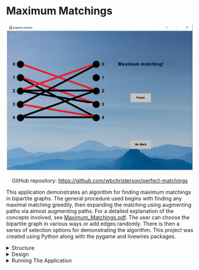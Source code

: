 # Maximum Matchings

<div style="display: flex; flex-direction: column; align-items: center">
    <img alt="Image of the result of the algorithm" width="500" src="../assets/Maximum-Matchings-imgs/main-sample-large.png">
    <div style="margin-top: 20px">
        GitHub repository: <a target="\_blank" href="https://github.com/wbchristerson/perfect-matchings">https://github.com/wbchristerson/perfect-matchings</a>
    </div>
</div>

This application demonstrates an algorithm for finding maximum matchings in bipartite graphs. The general procedure used begins with finding any maximal matching greedily, then expanding the matching using augmenting paths via almost augmenting paths. For a detailed explanation of the concepts involved, see <a href="https://github.com/wbchristerson/perfect-matchings/blob/master/Maximum_Matchings.pdf" target="\_blank">Maximum_Matchings.pdf</a>. The user can choose the bipartite graph in various ways or add edges randomly. There is then a series of selection options for demonstrating the algorithm. This project was created using Python along with the pygame and livewires packages.

<details>
    <summary>Structure</summary>
    <br>
    <ul>
        <li>The user may navigate through the various pages to choose the bipartite graph examined.</li>
        <li>There are options to choose the sizes of the branches as well as which edges appear. Alternatively, edges can be chosen for the user randomly.</li>
        <li>There are then options for attempting to find a maximum matching manually, as well as for immediately displaying a maximum matching. In addition, the user may watch the application of the algorithm continuously or with steps.</li>
    </ul>
</details>

<details>
    <summary>Design</summary>
    <br>
    To navigate throughout the pages of the program, there are buttons which can be hovered over. To push the buttons you must push the space bar while hovered over, rather than clicking.

    <br>
    <br>
    The application begins with a page for selecting the left branch size.

    <div style="display: flex; justify-content: center; margin-top: 20px; margin-bottom: 20px">
        <img alt="Left branch selection view" width="400" style="max-height: 400px;" src="/assets/Maximum-Matchings-imgs/left-selection.png" >
    </div>

    This is followed by a similar page for selecting the right branch size.

    <div style="display: flex; justify-content: center; margin-top: 20px; margin-bottom: 20px">
        <img alt="Right branch selection view" width="400" style="max-height: 400px;"
            src="/assets/Maximum-Matchings-imgs/right-selection.png">
    </div>

    The user may then elect to choose edges manually or to allow the program to randomly select edges, adding any individual edge using a pseudo-random number generator with probability 40%. Below is a view for making edge selections manually.

    <div style="display: flex; justify-content: center; margin-top: 20px; margin-bottom: 20px">
        <img alt="Edge selection view" width="400" style="max-height: 400px;"
            src="/assets/Maximum-Matchings-imgs/edge-selection.png">
    </div>

    The user is then taken to a page for selecting the type of operation to apply.

    <div style="display: flex; justify-content: center; margin-top: 20px; margin-bottom: 20px">
        <img alt="Operations options view" width="400" style="max-height: 400px;"
            src="/assets/Maximum-Matchings-imgs/operation-options.png">
    </div>

    Upon selecting the manual matching option, the user is allowed to select edges of the graph to try to find a maximum matching. Congratulations are given upon succeeding.

    <div style="display: flex; justify-content: center; margin-top: 20px; margin-bottom: 20px">
        <img alt="Manual matching view" width="400" style="max-height: 400px;"
            src="/assets/Maximum-Matchings-imgs/manual-match.png">
    </div>

    After selecting the automatic matching option, a maximum matching is immediately displayed.

    <div style="display: flex; justify-content: center; margin-top: 20px; margin-bottom: 20px">
        <img alt="Automatically generated maximum matching displayed" style="max-height: 400px;" width="400"
            src="/assets/Maximum-Matchings-imgs/match-automatic.png">
    </div>

    If the user selects the option to watch the algorithm, the steps of the algorithm will be displayed with changes occurring every few seconds (with a pause button available). The first image below is a still of the initial greedy matching generation and the second image below is a still of the identification of an augmenting path to increase the size of the matching.

    <div style="display: flex; justify-content: center; margin-top: 20px; margin-bottom: 20px">
        <img alt="Greedy matching search view" width="400" style="max-height: 400px;"
            src="/assets/Maximum-Matchings-imgs/matching-watch-A.png">
    </div>

    <div style="display: flex; justify-content: center; margin-bottom: 20px;">
        <img alt="Identification of an augmenting path" width="400" style="max-height: 400px;"
            src="/assets/Maximum-Matchings-imgs/matching-watch-B.png">
    </div>

    The fourth option also displays the steps of the algorithm but with buttons to follow the steps.

    <div style="margin-top: 20px"></div>
</details>

<details>
    <summary>Running The Application</summary>
    <br>
    You will need to have Python installed, as well as the pygame and livewires libraries. The version of livewires used for this project was taken from this <a href="http://www.delmarlearning.com/companions/content/1435455002/downloads/index.asp?isbn=1435455002" target="\_blank">download</a> (which also contains downloads for Python and pygame), under "Book related software". To download Python only, visit this <a href="https://www.python.org/downloads/" target="\_blank">page</a>.

    <br>
    <br>

    To download, clone the repository using this terminal command:<br>
    <code style="margin-top: 20px;">git clone https://github.com/wbchristerson/perfect-matchings.git</code>

    <br>
    <br>
    Alternatively, follow the instructions below to download to a hard drive:
    <ul>
        <li>Navigate to <a href="https://github.com/wbchristerson/perfect-matchings" target="\_blank">this page</a>.</li>
        <li>Click the green "Clone or download" button towards the right then choose "Download ZIP".</li>
        <li>Find the folder <code>perfect-matchings-master</code> in your Downloads folder or wherever it was placed on your device.</li>
        <li>Right click and choose "Extract All" then extract.</li>
        <li>From within the directory generated through extraction (named <code>perfect-matchings-master</code>, unless you changed the file name), double click on the batch file <code>main.bat</code>. A window will open on screen, beginning the program.</li>
    </ul>
    If you encounter errors involving <code>pygame</code> or <code>livewires</code>, make sure that those packages are installed in <code>lib/site-packages</code> from the level of the directory containing this project.

    <div style="margin-top: 20px"></div>
</details>
